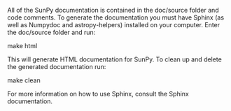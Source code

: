 All of the SunPy documentation is contained in the doc/source folder and code
comments. To generate the documentation you must have Sphinx (as well as
Numpydoc and astropy-helpers) installed on your computer. Enter
the doc/source folder and run:

  make html

This will generate HTML documentation for SunPy. To clean up and delete the
generated documentation run:

  make clean

For more information on how to use Sphinx, consult the Sphinx documentation.
